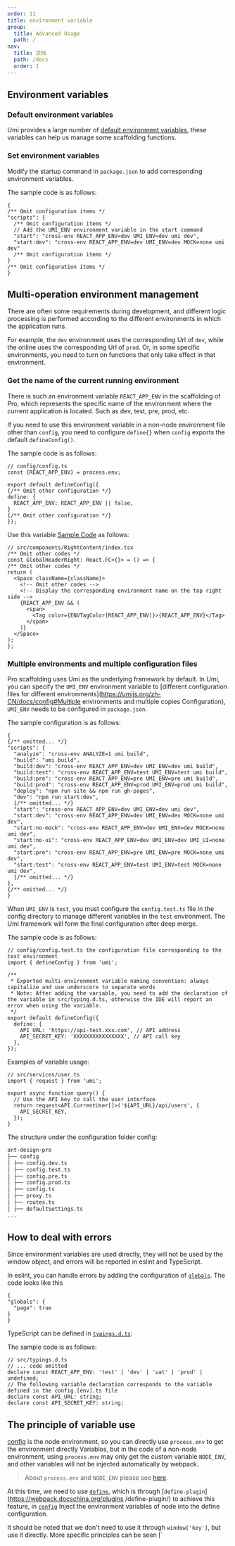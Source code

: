 ```yaml
---
order: 11
title: environment variable
group:
  title: Advanced Usage
  path: /
nav:
  title: 文档
  path: /docs
  order: 1
---
```


## Environment variables

### Default environment variables

Umi provides a large number of [default environment variables](https://umijs.org/zh/guide/env-variables.html#%E5%A6%82%E4%BD%95%E9%85%8D%E7%BD%AE), these variables can help us manage some scaffolding functions.

### Set environment variables

Modify the startup command in `package.json` to add corresponding environment variables.

The sample code is as follows:

```tsx | pure
{
/** Omit configuration items */
"scripts": {
  /** Omit configuration items */
  // Add the UMI_ENV environment variable in the start command
  "start": "cross-env REACT_APP_ENV=dev UMI_ENV=dev umi dev",
  "start:dev": "cross-env REACT_APP_ENV=dev UMI_ENV=dev MOCK=none umi dev"
  /** Omit configuration items */
}
/** Omit configuration items */
}
```

## Multi-operation environment management

There are often some requirements during development, and different logic processing is performed according to the different environments in which the application runs.

For example, the `dev` environment uses the corresponding Url of `dev`, while the online uses the corresponding Url of `prod`. Or, in some specific environments, you need to turn on functions that only take effect in that environment.

### Get the name of the current running environment

There is such an environment variable `REACT_APP_ENV` in the scaffolding of Pro, which represents the specific name of the environment where the current application is located. Such as dev, test, pre, prod, etc.

If you need to use this environment variable in a non-node environment file other than `config`, you need to configure `define{}` when `config` exports the default `defineConfig()`.

The sample code is as follows:

```tsx | pure
// config/config.ts
const {REACT_APP_ENV} = process.env;

export default defineConfig({
{/** Omit other configuration */}
define: {
  REACT_APP_ENV: REACT_APP_ENV || false,
}
{/** Omit other configuration */}
});
```

Use this variable [Sample Code](https://github.com/ant-design/ant-design-pro/blob/b005f2a465/src/components/GlobalHeader/RightContent.tsx) as follows:

```tsx | pure
// src/components/RightContent/index.tsx
/** Omit other codes */
const GlobalHeaderRight: React.FC<{}> = () => {
/** Omit other codes */
return (
  <Space className={className}>
    <!-- Omit other codes -->
    <!-- Display the corresponding environment name on the top right side -->
    {REACT_APP_ENV && (
      <span>
        <Tag color={ENVTagColor[REACT_APP_ENV]}>{REACT_APP_ENV}</Tag>
      </span>
    )}
  </Space>
);
};
```

### Multiple environments and multiple configuration files

Pro scaffolding uses Umi as the underlying framework by default. In Umi, you can specify the `UMI_ENV` environment variable to [different configuration files for different environments](https://umijs.org/zh-CN/docs/config#Multiple environments and multiple copies Configuration), `UMI_ENV` needs to be configured in `package.json`.

The sample configuration is as follows:

```tsx | pure
{
{/** omitted... */}
"scripts": {
  "analyze": "cross-env ANALYZE=1 umi build",
  "build": "umi build",
  "build:dev": "cross-env REACT_APP_ENV=dev UMI_ENV=dev umi build",
  "build:test": "cross-env REACT_APP_ENV=test UMI_ENV=test umi build",
  "build:pre": "cross-env REACT_APP_ENV=pre UMI_ENV=pre umi build",
  "build:prod": "cross-env REACT_APP_ENV=prod UMI_ENV=prod umi build",
  "deploy": "npm run site && npm run gh-pages",
  "dev": "npm run start:dev",
  {/** omitted... */}
  "start": "cross-env REACT_APP_ENV=dev UMI_ENV=dev umi dev",
  "start:dev": "cross-env REACT_APP_ENV=dev UMI_ENV=dev MOCK=none umi dev",
  "start:no-mock": "cross-env REACT_APP_ENV=dev UMI_ENV=dev MOCK=none umi dev",
  "start:no-ui": "cross-env REACT_APP_ENV=dev UMI_ENV=dev UMI_UI=none umi dev",
  "start:pre": "cross-env REACT_APP_ENV=pre UMI_ENV=pre MOCK=none umi dev",
  "start:test": "cross-env REACT_APP_ENV=test UMI_ENV=test MOCK=none umi dev",
  {/** omitted... */}
},
{/** omitted... */}
}
```

When `UMI_ENV` is `test`, you must configure the `config.test.ts` file in the config directory to manage different variables in the `test` environment. The Umi framework will form the final configuration after deep merge.

The sample code is as follows:

```tsx | pure
// config/config.test.ts the configuration file corresponding to the test environment
import { defineConfig } from 'umi';

/**
 * Exported multi-environment variable naming convention: always capitalize and use underscore to separate words
 * Note: After adding the variable, you need to add the declaration of the variable in src/typing.d.ts, otherwise the IDE will report an error when using the variable.
 */
export default defineConfig({
  define: {
    API_URL: 'https://api-test.xxx.com', // API address
    API_SECRET_KEY: 'XXXXXXXXXXXXXXXX', // API call key
  },
});
```

Examples of variable usage:

```tsx | pure
// src/services/user.ts
import { request } from 'umi';

export async function query() {
  // Use the API key to call the user interface
  return request<API.CurrentUser[]>('${API_URL}/api/users', {
    API_SECRET_KEY,
  });
}
```

The structure under the configuration folder config:

```bash
ant-design-pro
├── config
│ ├── config.dev.ts
│ ├── config.test.ts
│ ├── config.pre.ts
│ ├── config.prod.ts
│ ├── config.ts
│ ├── proxy.ts
│ ├── routes.ts
│ ├── defaultSettings.ts
...
```

## How to deal with errors

Since environment variables are used directly, they will not be used by the window object, and errors will be reported in eslint and TypeScript.

In eslint, you can handle errors by adding the configuration of [`globals`](https://eslint.org/docs/user-guide/configuring#specifying-globals). The code looks like this

```tsx | pure
{
"globals": {
  "page": true
}
}
```

TypeScript can be defined in [`typings.d.ts`](https://github.com/ant-design/ant-design-pro/blob/33f562974d1c72e077652223bd816a57933fe242/src/typings.d.ts#L18):

The sample code is as follows:

```tsx | pure
// src/typings.d.ts
// ... code omitted
declare const REACT_APP_ENV: 'test' | 'dev' | 'uat' | 'prod' | undefined;
// The following variable declaration corresponds to the variable defined in the config.[env].ts file
declare const API_URL: string;
declare const API_SECRET_KEY: string;
```

## The principle of variable use

[config](https://github.com/ant-design/ant-design-pro/blob/33f562974d1c72e077652223bd816a57933fe242/config/config.ts) is the node environment, so you can directly use `process.env` to get the environment directly Variables, but in the code of a non-node environment, using `process.env` may only get the custom variable `NODE_ENV`, and other variables will not be injected automatically by webpack.

> About `process.env` and `NODE_ENV` please see [here](https://webpack.docschina.org/guides/production/#%E6%8C%87%E5%AE%9A-mode).

At this time, we need to use [`define`](https://umijs.org/zh/config/#define), which is through [`define-plugin`](https://webpack.docschina.org/plugins /define-plugin/) to achieve this feature, in [`config`](https://github.com/ant-design/ant-design-pro/blob/33f562974d1c72e077652223bd816a57933fe242/config/config.ts#L65) Inject the environment variables of node into the define configuration.

It should be noted that we don't need to use it through `window['key']`, but use it directly. More specific principles can be seen [`
